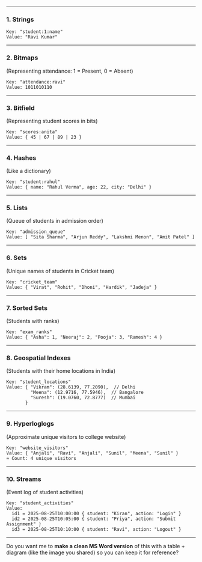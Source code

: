 

---

### 1. **Strings**

```
Key: "student:1:name"
Value: "Ravi Kumar"
```

---

### 2. **Bitmaps**

(Representing attendance: 1 = Present, 0 = Absent)

```
Key: "attendance:ravi"
Value: 1011010110
```

---

### 3. **Bitfield**

(Representing student scores in bits)

```
Key: "scores:anita"
Value: { 45 | 67 | 89 | 23 }
```

---

### 4. **Hashes**

(Like a dictionary)

```
Key: "student:rahul"
Value: { name: "Rahul Verma", age: 22, city: "Delhi" }
```

---

### 5. **Lists**

(Queue of students in admission order)

```
Key: "admission_queue"
Value: [ "Sita Sharma", "Arjun Reddy", "Lakshmi Menon", "Amit Patel" ]
```

---

### 6. **Sets**

(Unique names of students in Cricket team)

```
Key: "cricket_team"
Value: { "Virat", "Rohit", "Dhoni", "Hardik", "Jadeja" }
```

---

### 7. **Sorted Sets**

(Students with ranks)

```
Key: "exam_ranks"
Value: { "Asha": 1, "Neeraj": 2, "Pooja": 3, "Ramesh": 4 }
```

---

### 8. **Geospatial Indexes**

(Students with their home locations in India)

```
Key: "student_locations"
Value: { "Vikram": (28.6139, 77.2090),  // Delhi
         "Meena": (12.9716, 77.5946),  // Bangalore
         "Suresh": (19.0760, 72.8777)  // Mumbai
       }
```

---

### 9. **Hyperloglogs**

(Approximate unique visitors to college website)

```
Key: "website_visitors"
Value: { "Anjali", "Ravi", "Anjali", "Sunil", "Meena", "Sunil" }
≈ Count: 4 unique visitors
```

---

### 10. **Streams**

(Event log of student activities)

```
Key: "student_activities"
Value:
  id1 = 2025-08-25T10:00:00 { student: "Kiran", action: "Login" }
  id2 = 2025-08-25T10:05:00 { student: "Priya", action: "Submit Assignment" }
  id3 = 2025-08-25T10:10:00 { student: "Ravi", action: "Logout" }
```

---


Do you want me to **make a clean MS Word version** of this with a table + diagram (like the image you shared) so you can keep it for reference?
